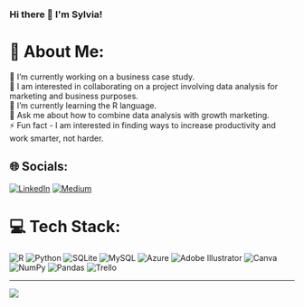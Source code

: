 ### Hi there 👋 I'm Sylvia!

# 💫 About Me:
🔭 I’m currently working on a business case study.<br>👯 I am interested in collaborating on a project involving data analysis for marketing and business purposes.<br>🌱 I’m currently learning the R language.<br>💬 Ask me about how to combine data analysis with growth marketing.<br>⚡ Fun fact - I am interested in finding ways to increase productivity and work smarter, not harder.


## 🌐 Socials:
[![LinkedIn](https://img.shields.io/badge/LinkedIn-%230077B5.svg?logo=linkedin&logoColor=white)](https://linkedin.com/in/hsiao-han-huang-587a401a6) [![Medium](https://img.shields.io/badge/Medium-12100E?logo=medium&logoColor=white)](https://medium.com/@sylviahuang1998) 

# 💻 Tech Stack:
![R](https://img.shields.io/badge/r-%23276DC3.svg?style=for-the-badge&logo=r&logoColor=white) ![Python](https://img.shields.io/badge/python-3670A0?style=for-the-badge&logo=python&logoColor=ffdd54) ![SQLite](https://img.shields.io/badge/sqlite-%2307405e.svg?style=for-the-badge&logo=sqlite&logoColor=white) ![MySQL](https://img.shields.io/badge/mysql-%2300f.svg?style=for-the-badge&logo=mysql&logoColor=white) ![Azure](https://img.shields.io/badge/azure-%230072C6.svg?style=for-the-badge&logo=azure-devops&logoColor=white) ![Adobe Illustrator](https://img.shields.io/badge/adobeillustrator-%23FF9A00.svg?style=for-the-badge&logo=adobeillustrator&logoColor=white) ![Canva](https://img.shields.io/badge/Canva-%2300C4CC.svg?style=for-the-badge&logo=Canva&logoColor=white) ![NumPy](https://img.shields.io/badge/numpy-%23013243.svg?style=for-the-badge&logo=numpy&logoColor=white) ![Pandas](https://img.shields.io/badge/pandas-%23150458.svg?style=for-the-badge&logo=pandas&logoColor=white) ![Trello](https://img.shields.io/badge/Trello-%23026AA7.svg?style=for-the-badge&logo=Trello&logoColor=white)

---
[![](https://visitcount.itsvg.in/api?id=SylviaHuang960603&icon=0&color=0)](https://visitcount.itsvg.in)

<!-- Proudly created with GPRM ( https://gprm.itsvg.in ) -->
